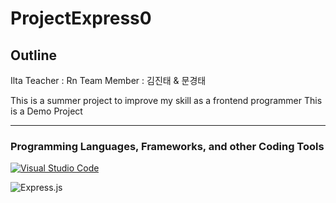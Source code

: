# ProjectExpress0

## Outline
Ilta Teacher : Rn
Team Member : 김진태 & 문경태

This is a summer project to improve my skill as a frontend programmer
This is a Demo Project

___
### Programming Languages, Frameworks, and other Coding Tools
[![Visual Studio Code](https://img.shields.io/badge/Visual%20Studio%20Code-0078d7.svg?style=for-the-badge&logo=visual-studio-code&logoColor=white)](https://code.visualstudio.com/)

![Express.js](https://img.shields.io/badge/express.js-%23404d59.svg?style=for-the-badge&logo=express&logoColor=%2361DAFB)